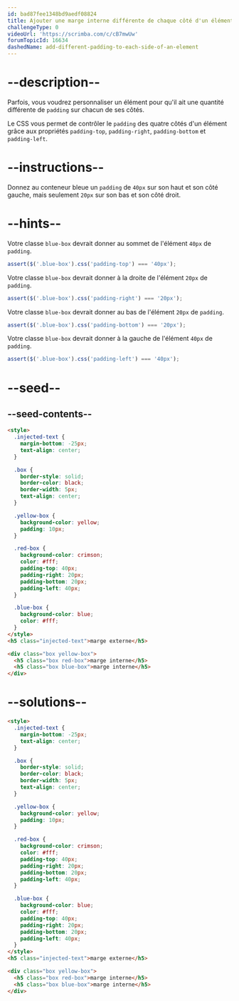 ```yaml
---
id: bad87fee1348bd9aedf08824
title: Ajouter une marge interne différente de chaque côté d'un élément
challengeType: 0
videoUrl: 'https://scrimba.com/c/cB7mwUw'
forumTopicId: 16634
dashedName: add-different-padding-to-each-side-of-an-element
---
```


# --description--

Parfois, vous voudrez personnaliser un élément pour qu'il ait une quantité différente de `padding` sur chacun de ses côtés.

Le CSS vous permet de contrôler le `padding` des quatre côtés d'un élément grâce aux propriétés `padding-top`, `padding-right`, `padding-bottom` et `padding-left`.

# --instructions--

Donnez au conteneur bleue un `padding` de `40px` sur son haut et son côté gauche, mais seulement `20px` sur son bas et son côté droit.

# --hints--

Votre classe `blue-box` devrait donner au sommet de l'élément `40px` de `padding`.

```js
assert($('.blue-box').css('padding-top') === '40px');
```

Votre classe `blue-box` devrait donner à la droite de l'élément `20px` de `padding`.

```js
assert($('.blue-box').css('padding-right') === '20px');
```

Votre classe `blue-box` devrait donner au bas de l'élément `20px` de `padding`.

```js
assert($('.blue-box').css('padding-bottom') === '20px');
```

Votre classe `blue-box` devrait donner à la gauche de l'élément `40px` de `padding`.

```js
assert($('.blue-box').css('padding-left') === '40px');
```

# --seed--

## --seed-contents--

```html
<style>
  .injected-text {
    margin-bottom: -25px;
    text-align: center;
  }

  .box {
    border-style: solid;
    border-color: black;
    border-width: 5px;
    text-align: center;
  }

  .yellow-box {
    background-color: yellow;
    padding: 10px;
  }

  .red-box {
    background-color: crimson;
    color: #fff;
    padding-top: 40px;
    padding-right: 20px;
    padding-bottom: 20px;
    padding-left: 40px;
  }

  .blue-box {
    background-color: blue;
    color: #fff;
  }
</style>
<h5 class="injected-text">marge externe</h5>

<div class="box yellow-box">
  <h5 class="box red-box">marge interne</h5>
  <h5 class="box blue-box">marge interne</h5>
</div>
```

# --solutions--

```html
<style>
  .injected-text {
    margin-bottom: -25px;
    text-align: center;
  }

  .box {
    border-style: solid;
    border-color: black;
    border-width: 5px;
    text-align: center;
  }

  .yellow-box {
    background-color: yellow;
    padding: 10px;
  }

  .red-box {
    background-color: crimson;
    color: #fff;
    padding-top: 40px;
    padding-right: 20px;
    padding-bottom: 20px;
    padding-left: 40px;
  }

  .blue-box {
    background-color: blue;
    color: #fff;
    padding-top: 40px;
    padding-right: 20px;
    padding-bottom: 20px;
    padding-left: 40px;
  }
</style>
<h5 class="injected-text">marge externe</h5>

<div class="box yellow-box">
  <h5 class="box red-box">marge interne</h5>
  <h5 class="box blue-box">marge interne</h5>
</div>
```
